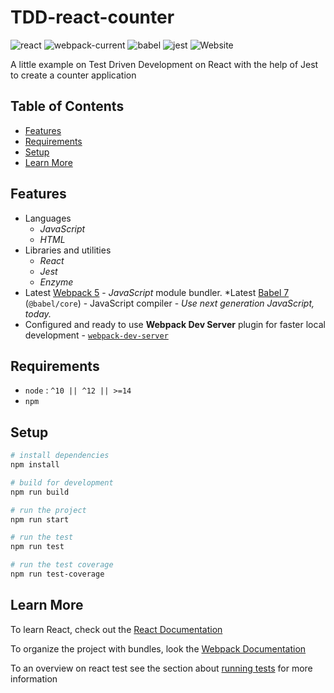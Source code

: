 # TDD-react-counter

![react](https://img.shields.io/badge/react-17.0.2-green?logo=react)
![webpack-current](https://img.shields.io/badge/webpack-5.36.0-green?logo=webpack)
![babel](https://img.shields.io/badge/babel-7.13.16-green?logo=babel)
![jest](https://img.shields.io/badge/jest-26.6.3-green?logo=jest)
![Website](https://img.shields.io/badge/web--site-up-green)

A little example on Test Driven Development on React with the help of Jest to create a counter application

## Table of Contents
* [Features](#features)
* [Requirements](#requirements)
* [Setup](#setup)
* [Learn More](#learn-more)

## Features

* Languages
    * *JavaScript*
    * *HTML*
* Libraries and utilities
    * *React*
    * *Jest*
    * *Enzyme*
* Latest [Webpack 5](https://github.com/webpack/webpack) - *JavaScript* module bundler. 
*Latest [Babel 7](https://github.com/babel/babel) (`@babel/core`) - JavaScript compiler - _Use next generation JavaScript, today._
* Configured and ready to use **Webpack Dev Server** plugin for faster local development - [`webpack-dev-server`](https://webpack.js.org/configuration/dev-server/)

## Requirements

* `node` : `^10 || ^12 || >=14`
* `npm`

## Setup

``` bash
# install dependencies
npm install

# build for development
npm run build

# run the project
npm run start

# run the test
npm run test

# run the test coverage
npm run test-coverage 
```


## Learn More

To learn React, check out the [React Documentation](https://reactjs.org/)

To organize the project with bundles, look the [Webpack Documentation](https://webpack.js.org/)

To an overview on react test see the section about [running tests](https://create-react-app.dev/docs/running-tests/) for more information


